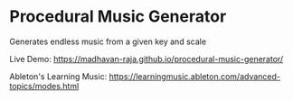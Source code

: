 # Procedural Music Generator
Generates endless music from a given key and scale

Live Demo: https://madhavan-raja.github.io/procedural-music-generator/

Ableton's Learning Music: https://learningmusic.ableton.com/advanced-topics/modes.html
